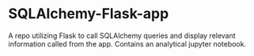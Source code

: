 # SQLAlchemy-Flask-app
A repo utilizing Flask to call SQLAlchemy queries and display relevant information called from the app. Contains an analytical jupyter notebook.
